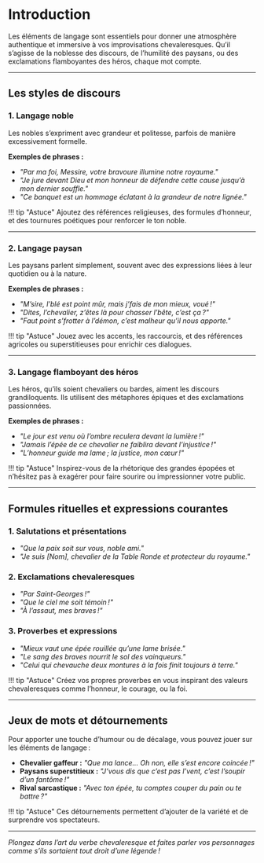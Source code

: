 # Introduction

Les éléments de langage sont essentiels pour donner une atmosphère authentique et immersive à vos improvisations chevaleresques. Qu’il s’agisse de la noblesse des discours, de l’humilité des paysans, ou des exclamations flamboyantes des héros, chaque mot compte.  

---

## Les styles de discours

### 1. Langage noble

Les nobles s’expriment avec grandeur et politesse, parfois de manière excessivement formelle.  

**Exemples de phrases :**

- *"Par ma foi, Messire, votre bravoure illumine notre royaume."*  
- *"Je jure devant Dieu et mon honneur de défendre cette cause jusqu’à mon dernier souffle."*  
- *"Ce banquet est un hommage éclatant à la grandeur de notre lignée."*  

!!! tip "Astuce"
    Ajoutez des références religieuses, des formules d’honneur, et des tournures poétiques pour renforcer le ton noble.  

---

### 2. Langage paysan

Les paysans parlent simplement, souvent avec des expressions liées à leur quotidien ou à la nature.  

**Exemples de phrases :**  

- *"M’sire, l’blé est point mûr, mais j’fais de mon mieux, voué !"*  
- *"Dites, l’chevalier, z’êtes là pour chasser l’bête, c’est ça ?"*  
- *"Faut point s’frotter à l’démon, c’est malheur qu’il nous apporte."*  

!!! tip "Astuce"
    Jouez avec les accents, les raccourcis, et des références agricoles ou superstitieuses pour enrichir ces dialogues.  

---

### 3. Langage flamboyant des héros

Les héros, qu’ils soient chevaliers ou bardes, aiment les discours grandiloquents. Ils utilisent des métaphores épiques et des exclamations passionnées.  

**Exemples de phrases :**  
- *"Le jour est venu où l’ombre reculera devant la lumière !"*  
- *"Jamais l’épée de ce chevalier ne faiblira devant l’injustice !"*  
- *"L’honneur guide ma lame ; la justice, mon cœur !"*  

!!! tip "Astuce"
    Inspirez-vous de la rhétorique des grandes épopées et n’hésitez pas à exagérer pour faire sourire ou impressionner votre public.  

---

## Formules rituelles et expressions courantes  

### 1. Salutations et présentations

- *"Que la paix soit sur vous, noble ami."*  
- *"Je suis [Nom], chevalier de la Table Ronde et protecteur du royaume."*  

### 2. Exclamations chevaleresques

- *"Par Saint-Georges !"*  
- *"Que le ciel me soit témoin !"*  
- *"À l’assaut, mes braves !"*  

### 3. Proverbes et expressions

- *"Mieux vaut une épée rouillée qu’une lame brisée."*  
- *"Le sang des braves nourrit le sol des vainqueurs."*  
- *"Celui qui chevauche deux montures à la fois finit toujours à terre."*  

!!! tip "Astuce"
    Créez vos propres proverbes en vous inspirant des valeurs chevaleresques comme l’honneur, le courage, ou la foi.  

---

## Jeux de mots et détournements  

Pour apporter une touche d’humour ou de décalage, vous pouvez jouer sur les éléments de langage :

- **Chevalier gaffeur :** *"Que ma lance… Oh non, elle s’est encore coincée !"*  
- **Paysans superstitieux :** *"J’vous dis que c’est pas l’vent, c’est l’soupir d’un fantôme !"*  
- **Rival sarcastique :** *"Avec ton épée, tu comptes couper du pain ou te battre ?"*  

!!! tip "Astuce"
    Ces détournements permettent d’ajouter de la variété et de surprendre vos spectateurs.  

---

*Plongez dans l’art du verbe chevaleresque et faites parler vos personnages comme s’ils sortaient tout droit d’une légende !*
